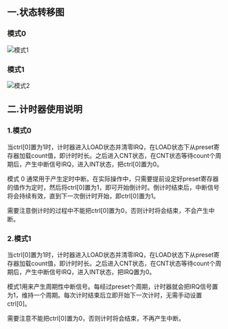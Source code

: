## 一.状态转移图

### 模式0

![模式1](C:\Users\wangxuezhu\Desktop\p7\模式1.png)

### 模式1

![模式2](C:\Users\wangxuezhu\Desktop\p7\模式2.png)

## 二.计时器使用说明

### 1.模式0

当ctrl[0]置为1时，计时器进入LOAD状态并清零IRQ，在LOAD状态下从preset寄存器加载count值，即计时时长。之后进入CNT状态，在CNT状态等待count个周期后，产生中断信号IRQ，进入INT状态，把ctrl[0]置为0。

模式 0 通常用于产生定时中断。在实际操作中，只需要提前设定好preset寄存器的值作为定时，然后将ctrl[0]置为1，即可开始倒计时。倒计时结束后，中断信号将会持续有效，直到下一次倒计时开始，即ctrl[0]置为1。

需要注意倒计时的过程中不能把ctrl[0]置为0，否则计时将会结束，不会产生中断。

### 2.模式1

当ctrl[0]置为1时，计时器进入LOAD状态并清零IRQ，在LOAD状态下从preset寄存器加载count值，即计时时长。之后进入CNT状态，在CNT状态等待count个周期后，产生中断信号IRQ，进入INT状态，把IRQ置为0。

模式1用来产生周期性中断信号。每经过preset个周期，计时器就会把IRQ信号置为1，维持一个周期。每次计时结束后立即开始下一次计时，无需手动设置ctrl[0]。

需要注意不能把ctrl[0]置为0，否则计时将会结束，不再产生中断。